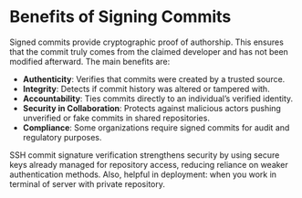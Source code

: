 # Benefits of Signing Commits

Signed commits provide cryptographic proof of authorship. This ensures that the commit truly comes from the claimed developer and has not been modified afterward. The main benefits are:

- **Authenticity**: Verifies that commits were created by a trusted source.  
- **Integrity**: Detects if commit history was altered or tampered with.  
- **Accountability**: Ties commits directly to an individual’s verified identity.  
- **Security in Collaboration**: Protects against malicious actors pushing unverified or fake commits in shared repositories.  
- **Compliance**: Some organizations require signed commits for audit and regulatory purposes.  

SSH commit signature verification strengthens security by using secure keys already managed for repository access, reducing reliance on weaker authentication methods.
Also, helpful in deployment: when you work in terminal of server with private repository.
